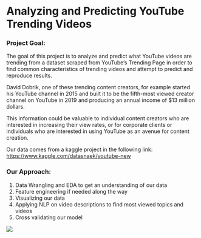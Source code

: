 # Analyzing and Predicting YouTube Trending Videos

### Project Goal:

The goal of this project is to analyze and predict what YouTube videos are trending from a dataset scraped from YouTube’s Trending Page in order to find common characteristics of trending videos and attempt to predict and reproduce results. 

David Dobrik, one of these trending content creators, for example started his YouTube channel in 2015 and built it to be the fifth-most viewed creator channel on YouTube in 2019 and producing an annual income of $13 million dollars.

This information could be valuable to individual content creators who are interested in increasing their view rates, or for corporate clients or individuals who are interested in using YouTube as an avenue for content creation.

Our data comes from a kaggle project in the following link:  
https://www.kaggle.com/datasnaek/youtube-new

### Our Approach:
1. Data Wrangling and EDA to get an understanding of our data
2. Feature engineering if needed along the way
3. Visualizing our data
4. Applying NLP on video descriptions to find most viewed topics and videos
5. Cross validating our model

![](https://github.com/kre8tions/Alex_Chung_Portfolio/blob/main/Images/YouTube_Trending_Video.jpg)
